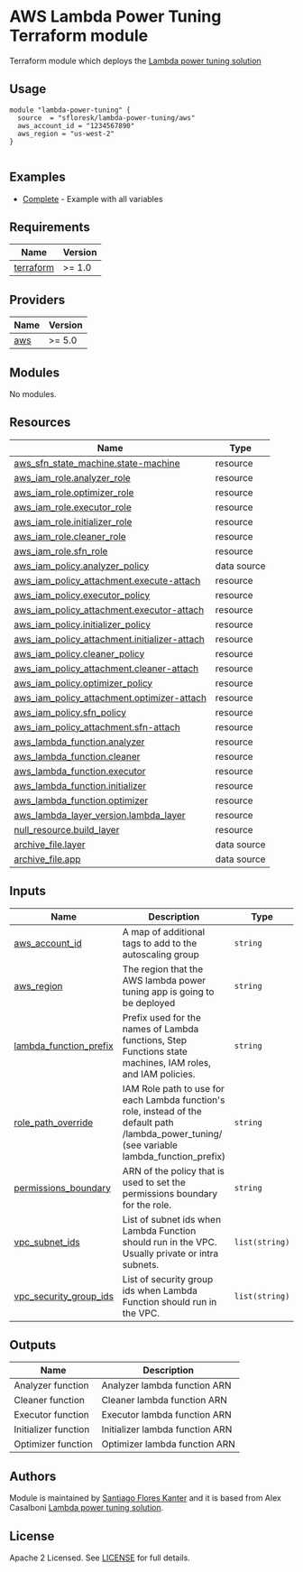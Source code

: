 # AWS Lambda Power Tuning Terraform module

Terraform module which deploys the [Lambda power tuning solution](https://github.com/alexcasalboni/aws-lambda-power-tuning)

## Usage

```hcl
module "lambda-power-tuning" {
  source  = "sfloresk/lambda-power-tuning/aws"
  aws_account_id = "1234567890"
  aws_region = "us-west-2"
}
  
```

## Examples

- [Complete](https://github.com/sfloresk/terraform-aws-lambda-power-tuning/tree/master/examples/complete) - Example with all variables

## Requirements

| Name | Version |
|------|---------|
| <a name="requirement_terraform"></a> [terraform](#requirement\_terraform) | >= 1.0 |

## Providers

| Name | Version |
|------|---------|
| <a name="provider_aws"></a> [aws](#provider\_aws) | >= 5.0 |

## Modules

No modules.

## Resources

| Name | Type |
|------|------|
| [aws_sfn_state_machine.state-machine](https://registry.terraform.io/providers/hashicorp/aws/latest/docs/resources/sfn_state_machine) | resource |
| [aws_iam_role.analyzer_role](https://registry.terraform.io/providers/hashicorp/aws/latest/docs/resources/iam_role) | resource |
| [aws_iam_role.optimizer_role](https://registry.terraform.io/providers/hashicorp/aws/latest/docs/resources/iam_role) | resource |
| [aws_iam_role.executor_role](https://registry.terraform.io/providers/hashicorp/aws/latest/docs/resources/iam_role) | resource |
| [aws_iam_role.initializer_role](https://registry.terraform.io/providers/hashicorp/aws/latest/docs/resources/iam_role) | resource |
| [aws_iam_role.cleaner_role](https://registry.terraform.io/providers/hashicorp/aws/latest/docs/resources/iam_role) | resource |
| [aws_iam_role.sfn_role](https://registry.terraform.io/providers/hashicorp/aws/latest/docs/resources/iam_role) | resource |
| [aws_iam_policy.analyzer_policy](https://registry.terraform.io/providers/hashicorp/aws/latest/docs/data-sources/iam_policy) | data source |
| [aws_iam_policy_attachment.execute-attach](https://registry.terraform.io/providers/hashicorp/aws/latest/docs/resources/iam_policy_attachment) | resource |
| [aws_iam_policy.executor_policy](https://registry.terraform.io/providers/hashicorp/aws/latest/docs/resources/iam_policy) | resource |
| [aws_iam_policy_attachment.executor-attach](https://registry.terraform.io/providers/hashicorp/aws/latest/docs/resources/iam_policy_attachment) | resource |
| [aws_iam_policy.initializer_policy](https://registry.terraform.io/providers/hashicorp/aws/latest/docs/resources/iam_policy) | resource |
| [aws_iam_policy_attachment.initializer-attach](https://registry.terraform.io/providers/hashicorp/aws/latest/docs/resources/iam_policy_attachment) | resource |
| [aws_iam_policy.cleaner_policy](https://registry.terraform.io/providers/hashicorp/aws/latest/docs/resources/iam_policy) | resource |
| [aws_iam_policy_attachment.cleaner-attach](https://registry.terraform.io/providers/hashicorp/aws/latest/docs/resources/iam_policy_attachment) | resource |
| [aws_iam_policy.optimizer_policy](https://registry.terraform.io/providers/hashicorp/aws/latest/docs/resources/iam_policy) | resource |
| [aws_iam_policy_attachment.optimizer-attach](https://registry.terraform.io/providers/hashicorp/aws/latest/docs/resources/iam_policy_attachment) | resource |
| [aws_iam_policy.sfn_policy](https://registry.terraform.io/providers/hashicorp/aws/latest/docs/resources/iam_policy) | resource |
| [aws_iam_policy_attachment.sfn-attach](https://registry.terraform.io/providers/hashicorp/aws/latest/docs/resources/iam_policy_attachment) | resource |
| [aws_lambda_function.analyzer](https://registry.terraform.io/providers/hashicorp/aws/latest/docs/resources/lambda_function) | resource |
| [aws_lambda_function.cleaner](https://registry.terraform.io/providers/hashicorp/aws/latest/docs/resources/lambda_function) | resource |
| [aws_lambda_function.executor](https://registry.terraform.io/providers/hashicorp/aws/latest/docs/resources/lambda_function) | resource |
| [aws_lambda_function.initializer](https://registry.terraform.io/providers/hashicorp/aws/latest/docs/resources/lambda_function) | resource |
| [aws_lambda_function.optimizer](https://registry.terraform.io/providers/hashicorp/aws/latest/docs/resources/lambda_function) | resource |
| [aws_lambda_layer_version.lambda_layer](https://registry.terraform.io/providers/hashicorp/aws/latest/docs/resources/lambda_layer_version) | resource |
| [null_resource.build_layer](https://registry.terraform.io/providers/hashicorp/null/latest/docs/resources/resource) | resource |
| [archive_file.layer](https://registry.terraform.io/providers/hashicorp/archive/latest/docs/data-sources/file) | data source |
| [archive_file.app](https://registry.terraform.io/providers/hashicorp/archive/latest/docs/data-sources/file) | data source |


## Inputs

| Name | Description | Type | Default | Required |
|------|-------------|------|---------|:--------:|
| <a name="aws_account_id"></a> [aws\_account\_id](#input\_aws\_account\_id) | A map of additional tags to add to the autoscaling group | `string` | | yes |
| <a name="aws_region"></a> [aws\_region](#input\_aws\_region) | The region that the AWS lambda power tuning app is going to be deployed | `string` | | yes |
| <a name="lambda_function_prefix"></a> [lambda\_function\_prefix](#input\_lambda\_function\_prefix) | Prefix used for the names of Lambda functions, Step Functions state machines, IAM roles, and IAM policies. | `string` | `lambda_power_tuning` | no |
| <a name="role_path_override"></a> [role\_path\_override](#input\_role\_path\_override) | IAM Role path to use for each Lambda function's role, instead of the default path /lambda_power_tuning/ (see variable lambda_function_prefix) | `string` | `""` | no |
| <a name="permissions_boundary"></a> [permissions\_boundary](#input\_permissions\_boundary) | ARN of the policy that is used to set the permissions boundary for the role.| `string` | `null` | no |
| <a name="vpc_subnet_ids"></a> [vpc\_subnet\_ids](#input\_vpc\_subnet\_ids) | List of subnet ids when Lambda Function should run in the VPC. Usually private or intra subnets.| `list(string)` | `null` | no |
| <a name="vpc_security_group_ids"></a> [vpc\_security\_group\_ids](#input\_vpc\_security\_group\_ids) | List of security group ids when Lambda Function should run in the VPC. | `list(string)` | `null` | no |


## Outputs

| Name | Description |
|------|-------------|
| Analyzer function | Analyzer lambda function ARN | 
| Cleaner function | Cleaner lambda function ARN | 
| Executor function | Executor lambda function ARN | 
| Initializer function | Initializer lambda function ARN | 
| Optimizer function | Optimizer lambda function ARN | 

## Authors

Module is maintained by [Santiago Flores Kanter](https://github.com/sfloresk/terraform-aws-lambda-power-tuning) and it is based from Alex Casalboni [Lambda power tuning solution](https://github.com/alexcasalboni/aws-lambda-power-tuning).

## License

Apache 2 Licensed. See [LICENSE](https://github.com/terraform-aws-modules/terraform-aws-autoscaling/tree/master/LICENSE) for full details.
